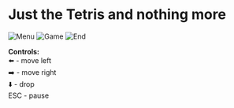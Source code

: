 # Just the Tetris and nothing more
![Menu](https://sun9-2.userapi.com/c857624/v857624212/23ceaf/eKeYuhoLOZI.jpg)
![Game](https://sun9-45.userapi.com/c857624/v857624212/23cea8/Z-YQm5UNFE0.jpg)
![End](https://sun9-18.userapi.com/c857624/v857624212/23cea1/rDPewf7_Ims.jpg)

**Controls:**<br>
:arrow_left: - move left<br>
:arrow_right: - move right<br>
:arrow_down: - drop<br>
ESC - pause<br>
